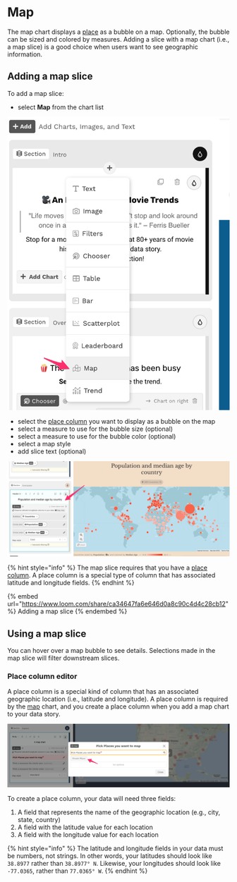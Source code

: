 # Map

The map chart displays a [place](../../ingredients/the-ingredient-editor/#place-column-editor) as a bubble on a map. Optionally, the bubble can be sized and colored by measures. Adding a slice with a map chart (i.e., a map slice) is a good choice when users want to see geographic information. &#x20;

## Adding a map slice

To add a map slice:

* select **Map** from the chart list

![Select Map from the dropdown](<../../../../.gitbook/assets/image (411).png>)

* select the [place column](../../ingredients/the-ingredient-editor/#place-column-editor) you want to display as a bubble on the map
* select a measure to use for the bubble size (optional)
* select a measure to use for the bubble color (optional)
* select a map style
* add slice text (optional)

![A map slice](<../../../../.gitbook/assets/image (461).png>)

{% hint style="info" %}
The map slice requires that you have a [place column](../../ingredients/the-ingredient-editor/#place-column-editor).  A place column is a special type of column that has associated latitude and longitude fields.
{% endhint %}

{% embed url="https://www.loom.com/share/ca34647fa6e646d0a8c90c4d4c28cb12" %}
Adding a map slice
{% endembed %}

## Using a map slice

You can hover over a map bubble to see details. Selections made in the map slice will filter downstream slices.&#x20;







### Place column editor

A place column is a special kind of column that has an associated geographic location (i.e., latitude and longitude). A place column is required by the [map](map.md) chart, and you create a place column when you add a map chart to your data story.&#x20;

![Place columns are created when you add a map chart](<../../../../.gitbook/assets/image (342).png>)

To create a place column, your data will need three fields:

1. A field that represents the name of the geographic location (e.g., city, state, country)
2. A field with the latitude value for each location
3. A field with the longitude value for each location

{% hint style="info" %}
The latitude and longitude fields in your data must be numbers, not strings. In other words, your latitudes should look like `38.8977` rather than `38.8977° N`. Likewise, your longitudes should look like `-77.0365`, rather than `77.0365° W`.
{% endhint %}

